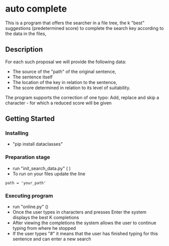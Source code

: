 # auto complete

This is a program that offers the searcher in a file tree,
the k "best" suggestions (predetermined score) to complete the search key according to the data in the files,

## Description
For each such proposal we will provide the following data: 
* The source of the "path" of the original sentence,
* The sentence itself
* The location of the key in relation to the sentence,
* The score determined in relation to its level of suitability.

The program supports the correction of one typo: Add, replace and skip a character - for which a reduced score will be given

## Getting Started

### Installing

* "pip install dataclasses"

### Preparation stage

* run "init_search_data.py" (  )
* To run on your files update the line
```
path = 'your_path'
```

### Executing program

* run "online.py" ()
* Once the user types in characters and presses Enter the system displays the best K completions
* After viewing the completions the system allows the user to continue typing from where he stopped
* If the user types "#" it means that the user has finished typing for this sentence and can enter a new search

